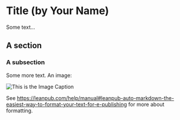 # Title (by Your Name)

Some text...

## A section

### A subsection

Some more text. An image:

![This is the Image Caption](images/_sample-submission/some_image.jpg)

See https://leanpub.com/help/manual#leanpub-auto-markdown-the-easiest-way-to-format-your-text-for-e-publishing for more about formatting.

